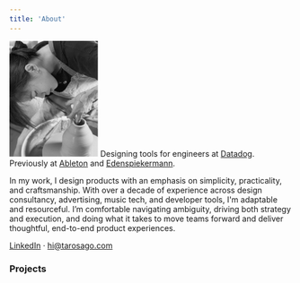 ```yaml
---
title: 'About'
---
```

![_](trang.png)
Designing tools for engineers at [Datadog](https://datadoghq.com). Previously at [Ableton](https://www.ableton.com/en/) and [Edenspiekermann](https://www.edenspiekermann.com/eu/).

In my work, I design products with an emphasis on simplicity, practicality, and craftsmanship. With over a decade of experience across design consultancy, advertising, music tech, and developer tools, I'm adaptable and resourceful. I’m comfortable navigating ambiguity, driving both strategy and execution, and doing what it takes to move teams forward and deliver thoughtful, end-to-end product experiences.

[LinkedIn](https://www.linkedin.com/in/nmtrang29/) ·
[hi@tarosago.com](https://www.linkedin.com/in/nmtrang29/)  

### Projects

